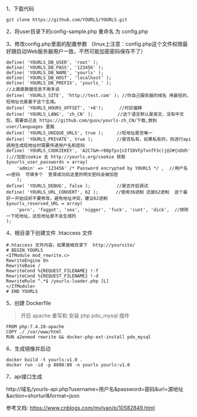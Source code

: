 1、下载代码

```
git clone https://github.com/YOURLS/YOURLS.git
```

2、将user目录下的config-sample.php 重命名 为 config.php

3、修改config.php里面的配置参数 （linux上注意：config.php这个文件权限最好跟启动Web服务器用户一致，不然可能加密密码保存不了）

```
define( 'YOURLS_DB_USER', 'root' );
define( 'YOURLS_DB_PASS', '123456' );
define( 'YOURLS_DB_NAME', 'yourls' );
define( 'YOURLS_DB_HOST', 'localhost' );
define( 'YOURLS_DB_PREFIX', 'yourls_' );
//上面是数据信息不用多说
define( 'YOURLS_SITE', 'http://test.com' ); //你自己服务器的域名 用最短的，短地址也是基于这个生成。
define( 'YOURLS_HOURS_OFFSET', '+8'); 　　　//时区偏移　
define( 'YOURLS_LANG', 'zh_CN' ); 　　　　　//这个语言默认是英文，没有中文包，需要自己去 https://github.com/guox/yourls-zh_CN/下载,放到 user/languages 里面　
define( 'YOURLS_UNIQUE_URLS', true );　　　//短地址是否唯一　
define( 'YOURLS_PRIVATE', true );         //是否私有，如果私有的，则进行api调用生成短地址时需要传递用户名和密码
define( 'YOURLS_COOKIEKEY', 'A2C7&H~r80pTps{nIfI8VFpTxnfF3c)j@J#{nDUh' );//加密cookie 去 http://yourls.org/cookie 获取
$yourls_user_passwords = array(
    'admin' => '123456' /* Password encrypted by YOURLS */ ,  //用户名=>密码  可填多个  登录成功后这里的明文密码会被加密
    );
define( 'YOURLS_DEBUG', false );　　　　　　//是否开启调试　　
define( 'YOURLS_URL_CONVERT', 62 );　　　　//使用36进制 还是62进制  这个最好一开始设好不要修改，避免地址冲突，建议62进制
$yourls_reserved_URL = array(
    'porn', 'faggot', 'sex', 'nigger', 'fuck', 'cunt', 'dick',  //排除一下短地址，这些地址是不会生成的
);
```

4、根目录下创建文件  .htaccess 文件

```
#.htaccess 文件内容，如果是根目录下  http://yoursite/ 
# BEGIN YOURLS
<IfModule mod_rewrite.c>
RewriteEngine On
RewriteBase /
RewriteCond %{REQUEST_FILENAME} !-f
RewriteCond %{REQUEST_FILENAME} !-d
RewriteRule ^.*$ /yourls-loader.php [L]
</IfModule>
# END YOURLS
```

5、创建 Dockerfile

> 开启 apache 重写和 安装 php pdo_mysql 插件

```
FROM php:7.4.28-apache
COPY ./ /var/www/html
RUN a2enmod rewrite && docker-php-ext-install pdo_mysql
```

6、生成镜像并启动

```
docker build -t yourls:v1.0 .
docker run -id -p 8088:80 -n yourls yourls:v1.0 
```

7、api接口生成   

http://域名/yourls-api.php?username=用户名&password=密码&url=源地址&action=shorturl&format=json



参考文档: https://www.cnblogs.com/myIvan/p/10582849.html